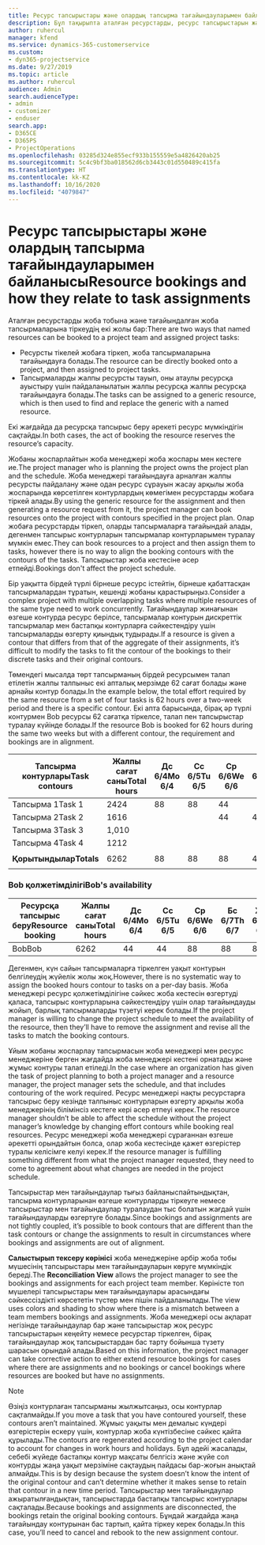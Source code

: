 ```yaml
---
title: Ресурс тапсырыстары және олардың тапсырма тағайындауларымен байланысы
description: Бұл тақырыпта аталған ресурстарды, ресурс тапсырыстарын және тапсырма тағайындауларын басқару және олардың бір-бірімен қалай байланысқаны туралы ақпарат берілген.
author: ruhercul
manager: kfend
ms.service: dynamics-365-customerservice
ms.custom:
- dyn365-projectservice
ms.date: 9/27/2019
ms.topic: article
ms.author: ruhercul
audience: Admin
search.audienceType:
- admin
- customizer
- enduser
search.app:
- D365CE
- D365PS
- ProjectOperations
ms.openlocfilehash: 03285d324e855ecf933b155559e5a4826420ab25
ms.sourcegitcommit: 5c4c9bf3ba018562d6cb3443c01d550489c415fa
ms.translationtype: HT
ms.contentlocale: kk-KZ
ms.lasthandoff: 10/16/2020
ms.locfileid: "4079847"
---
```

# <a name="resource-bookings-and-how-they-relate-to-task-assignments"></a><span data-ttu-id="8f520-103">Ресурс тапсырыстары және олардың тапсырма тағайындауларымен байланысы</span><span class="sxs-lookup"><span data-stu-id="8f520-103">Resource bookings and how they relate to task assignments</span></span>


<span data-ttu-id="8f520-104">Аталған ресурстарды жоба тобына және тағайындалған жоба тапсырмаларына тіркеудің екі жолы бар:</span><span class="sxs-lookup"><span data-stu-id="8f520-104">There are two ways that named resources can be booked to a project team and assigned project tasks:</span></span>

- <span data-ttu-id="8f520-105">Ресурсты тікелей жобаға тіркеп, жоба тапсырмаларына тағайындауға болады.</span><span class="sxs-lookup"><span data-stu-id="8f520-105">The resource can be directly booked onto a project, and then assigned to project tasks.</span></span>
- <span data-ttu-id="8f520-106">Тапсырмаларды жалпы ресурсты тауып, оны атаулы ресурсқа ауыстыру үшін пайдаланылатын жалпы ресурсқа жалпы ресурсқа тағайындауға болады.</span><span class="sxs-lookup"><span data-stu-id="8f520-106">The tasks can be assigned to a generic resource, which is then used to find and replace the generic with a named resource.</span></span> 

<span data-ttu-id="8f520-107">Екі жағдайда да ресурсқа тапсырыс беру әрекеті ресурс мүмкіндігін сақтайды.</span><span class="sxs-lookup"><span data-stu-id="8f520-107">In both cases, the act of booking the resource reserves the resource’s capacity.</span></span>

<span data-ttu-id="8f520-108">Жобаны жоспарлайтын жоба менеджері жоба жоспары мен кестеге ие.</span><span class="sxs-lookup"><span data-stu-id="8f520-108">The project manager who is planning the project owns the project plan and the schedule.</span></span> <span data-ttu-id="8f520-109">Жоба менеджері тағайындауға арналған жалпы ресурсты пайдалану және одан ресурс сұрауын жасау арқылы жоба жоспарында көрсетілген контурлардың көмегімен ресурстарды жобаға тіркей алады.</span><span class="sxs-lookup"><span data-stu-id="8f520-109">By using the generic resource for the assignment and then generating a resource request from it, the project manager can book resources onto the project with contours specified in the project plan.</span></span> <span data-ttu-id="8f520-110">Олар жобаға ресурстарды тіркеп, оларды тапсырмаларға тағайындай алады, дегенмен тапсырыс контурларын тапсырмалар контурларымен туралау мүмкін емес.</span><span class="sxs-lookup"><span data-stu-id="8f520-110">They can book resources to a project and then assign them to tasks, however there is no way to align the booking contours with the contours of the tasks.</span></span> <span data-ttu-id="8f520-111">Тапсырыстар жоба кестесіне әсер етпейді.</span><span class="sxs-lookup"><span data-stu-id="8f520-111">Bookings don't affect the project schedule.</span></span>

<span data-ttu-id="8f520-112">Бір уақытта бірдей түрлі бірнеше ресурс істейтін, бірнеше қабаттасқан тапсырмалардан тұратын, кешенді жобаны қарастырыңыз.</span><span class="sxs-lookup"><span data-stu-id="8f520-112">Consider a complex project with multiple overlapping tasks where multiple resources of the same type need to work concurrently.</span></span> <span data-ttu-id="8f520-113">Тағайындаулар жинағынан өзгеше контурда ресурс берілсе, тапсырмалар контурын дискреттік тапсырмалар мен бастапқы контурларға сәйкестендіру үшін тапсырмаларды өзгерту қиындық тудырады.</span><span class="sxs-lookup"><span data-stu-id="8f520-113">If a resource is given a contour that differs from that of the aggregate of their assignments, it’s difficult to modify the tasks to fit the contour of the bookings to their discrete tasks and their original contours.</span></span>

<span data-ttu-id="8f520-114">Төмендегі мысалда төрт тапсырманың бірдей ресурсымен талап етілетін жалпы талпыныс екі апталық мерзімде 62 сағат болады және арнайы контур болады.</span><span class="sxs-lookup"><span data-stu-id="8f520-114">In the example below, the total effort required by the same resource from a set of four tasks is 62 hours over a two-week period and there is a specific contour.</span></span> <span data-ttu-id="8f520-115">Екі апта барысында, бірақ әр түрлі контурмен Bob ресурсы 62 сағатқа тіркелсе, талап пен тапсырыстар туралау күйінде болады.</span><span class="sxs-lookup"><span data-stu-id="8f520-115">If the resource Bob is booked for 62 hours during the same two weeks but with a different contour, the requirement and bookings are in alignment.</span></span>

| <span data-ttu-id="8f520-116">**Тапсырма контурлары**</span><span class="sxs-lookup"><span data-stu-id="8f520-116">**Task contours**</span></span>    | <span data-ttu-id="8f520-117">**Жалпы сағат саны**</span><span class="sxs-lookup"><span data-stu-id="8f520-117">**Total hours**</span></span> | <span data-ttu-id="8f520-118">Дс 6/4</span><span class="sxs-lookup"><span data-stu-id="8f520-118">Mo 6/4</span></span> | <span data-ttu-id="8f520-119">Сс 6/5</span><span class="sxs-lookup"><span data-stu-id="8f520-119">Tu 6/5</span></span> | <span data-ttu-id="8f520-120">Ср 6/6</span><span class="sxs-lookup"><span data-stu-id="8f520-120">We 6/6</span></span> | <span data-ttu-id="8f520-121">Бс 6/7</span><span class="sxs-lookup"><span data-stu-id="8f520-121">Th 6/7</span></span> | <span data-ttu-id="8f520-122">Жм 6/8</span><span class="sxs-lookup"><span data-stu-id="8f520-122">Fr 6/8</span></span> | <span data-ttu-id="8f520-123">Сб 6/9</span><span class="sxs-lookup"><span data-stu-id="8f520-123">Sa 6/9</span></span> | <span data-ttu-id="8f520-124">Жс 6/10</span><span class="sxs-lookup"><span data-stu-id="8f520-124">Su 6/10</span></span> | <span data-ttu-id="8f520-125">Дс 6/11</span><span class="sxs-lookup"><span data-stu-id="8f520-125">Mo 6/11</span></span> | <span data-ttu-id="8f520-126">Сс 6/12</span><span class="sxs-lookup"><span data-stu-id="8f520-126">Tu 6/12</span></span> | <span data-ttu-id="8f520-127">Ср 6/13</span><span class="sxs-lookup"><span data-stu-id="8f520-127">We 6/13</span></span> | <span data-ttu-id="8f520-128">Бс 6/14</span><span class="sxs-lookup"><span data-stu-id="8f520-128">Th 6/14</span></span> | <span data-ttu-id="8f520-129">Жм 6/15</span><span class="sxs-lookup"><span data-stu-id="8f520-129">Fr 6/15</span></span> |
|----------------------|-----------------|--------|--------|--------|--------|--------|--------|---------|---------|---------|---------|---------|---------|
| <span data-ttu-id="8f520-130">Тапсырма 1</span><span class="sxs-lookup"><span data-stu-id="8f520-130">Task 1</span></span>               | <span data-ttu-id="8f520-131">24</span><span class="sxs-lookup"><span data-stu-id="8f520-131">24</span></span>              | <span data-ttu-id="8f520-132">8</span><span class="sxs-lookup"><span data-stu-id="8f520-132">8</span></span>      | <span data-ttu-id="8f520-133">8</span><span class="sxs-lookup"><span data-stu-id="8f520-133">8</span></span>      | <span data-ttu-id="8f520-134">4</span><span class="sxs-lookup"><span data-stu-id="8f520-134">4</span></span>      |        |        |        |         |         |         | <span data-ttu-id="8f520-135">4</span><span class="sxs-lookup"><span data-stu-id="8f520-135">4</span></span>       |         |         |
| <span data-ttu-id="8f520-136">Тапсырма 2</span><span class="sxs-lookup"><span data-stu-id="8f520-136">Task 2</span></span>               | <span data-ttu-id="8f520-137">16</span><span class="sxs-lookup"><span data-stu-id="8f520-137">16</span></span>              |        |        | <span data-ttu-id="8f520-138">4</span><span class="sxs-lookup"><span data-stu-id="8f520-138">4</span></span>      | <span data-ttu-id="8f520-139">4</span><span class="sxs-lookup"><span data-stu-id="8f520-139">4</span></span>      |        |        |         | <span data-ttu-id="8f520-140">8</span><span class="sxs-lookup"><span data-stu-id="8f520-140">8</span></span>       |         |         |         |         |
| <span data-ttu-id="8f520-141">Тапсырма 3</span><span class="sxs-lookup"><span data-stu-id="8f520-141">Task 3</span></span>               | <span data-ttu-id="8f520-142">1,0</span><span class="sxs-lookup"><span data-stu-id="8f520-142">10</span></span>              |        |        |        |        | <span data-ttu-id="8f520-143">4</span><span class="sxs-lookup"><span data-stu-id="8f520-143">4</span></span>      |        |         |         | <span data-ttu-id="8f520-144">4</span><span class="sxs-lookup"><span data-stu-id="8f520-144">4</span></span>       |         | <span data-ttu-id="8f520-145">2</span><span class="sxs-lookup"><span data-stu-id="8f520-145">2</span></span>       |         |
| <span data-ttu-id="8f520-146">Тапсырма 4</span><span class="sxs-lookup"><span data-stu-id="8f520-146">Task 4</span></span>               | <span data-ttu-id="8f520-147">12</span><span class="sxs-lookup"><span data-stu-id="8f520-147">12</span></span>              |        |        |        |        |        |        |         |         |         | <span data-ttu-id="8f520-148">4</span><span class="sxs-lookup"><span data-stu-id="8f520-148">4</span></span>       |         | <span data-ttu-id="8f520-149">8</span><span class="sxs-lookup"><span data-stu-id="8f520-149">8</span></span>       |
|                      |                 |        |        |        |        |        |        |         |         |         |         |         |         |
| <span data-ttu-id="8f520-150">**Қорытындылар**</span><span class="sxs-lookup"><span data-stu-id="8f520-150">**Totals**</span></span>           | <span data-ttu-id="8f520-151">62</span><span class="sxs-lookup"><span data-stu-id="8f520-151">62</span></span>              | <span data-ttu-id="8f520-152">8</span><span class="sxs-lookup"><span data-stu-id="8f520-152">8</span></span>      | <span data-ttu-id="8f520-153">8</span><span class="sxs-lookup"><span data-stu-id="8f520-153">8</span></span>      | <span data-ttu-id="8f520-154">8</span><span class="sxs-lookup"><span data-stu-id="8f520-154">8</span></span>      | <span data-ttu-id="8f520-155">4</span><span class="sxs-lookup"><span data-stu-id="8f520-155">4</span></span>      | <span data-ttu-id="8f520-156">4</span><span class="sxs-lookup"><span data-stu-id="8f520-156">4</span></span>      |        |         | <span data-ttu-id="8f520-157">8</span><span class="sxs-lookup"><span data-stu-id="8f520-157">8</span></span>       | <span data-ttu-id="8f520-158">4</span><span class="sxs-lookup"><span data-stu-id="8f520-158">4</span></span>       | <span data-ttu-id="8f520-159">8</span><span class="sxs-lookup"><span data-stu-id="8f520-159">8</span></span>       | <span data-ttu-id="8f520-160">2</span><span class="sxs-lookup"><span data-stu-id="8f520-160">2</span></span>       | <span data-ttu-id="8f520-161">8</span><span class="sxs-lookup"><span data-stu-id="8f520-161">8</span></span>       |
|                      |                 |        |        |        |        |        |        |         |         |         |         |

### <a name="bobs-availability"></a><span data-ttu-id="8f520-162">Bob қолжетімділігі</span><span class="sxs-lookup"><span data-stu-id="8f520-162">Bob's availability</span></span>
| <span data-ttu-id="8f520-163">**Ресурсқа тапсырыс беру**</span><span class="sxs-lookup"><span data-stu-id="8f520-163">**Resource   booking**</span></span> | <span data-ttu-id="8f520-164">**Жалпы сағат саны**</span><span class="sxs-lookup"><span data-stu-id="8f520-164">**Total hours**</span></span> | <span data-ttu-id="8f520-165">Дс 6/4</span><span class="sxs-lookup"><span data-stu-id="8f520-165">Mo 6/4</span></span> | <span data-ttu-id="8f520-166">Сс 6/5</span><span class="sxs-lookup"><span data-stu-id="8f520-166">Tu 6/5</span></span> | <span data-ttu-id="8f520-167">Ср 6/6</span><span class="sxs-lookup"><span data-stu-id="8f520-167">We 6/6</span></span> | <span data-ttu-id="8f520-168">Бс 6/7</span><span class="sxs-lookup"><span data-stu-id="8f520-168">Th 6/7</span></span> | <span data-ttu-id="8f520-169">Жм 6/8</span><span class="sxs-lookup"><span data-stu-id="8f520-169">Fr 6/8</span></span> | <span data-ttu-id="8f520-170">Сб 6/9</span><span class="sxs-lookup"><span data-stu-id="8f520-170">Sa 6/9</span></span> | <span data-ttu-id="8f520-171">Жс 6/10</span><span class="sxs-lookup"><span data-stu-id="8f520-171">Su 6/10</span></span> | <span data-ttu-id="8f520-172">Дс 6/11</span><span class="sxs-lookup"><span data-stu-id="8f520-172">Mo 6/11</span></span> | <span data-ttu-id="8f520-173">Сс 6/12</span><span class="sxs-lookup"><span data-stu-id="8f520-173">Tu 6/12</span></span> | <span data-ttu-id="8f520-174">Ср 6/13</span><span class="sxs-lookup"><span data-stu-id="8f520-174">We 6/13</span></span> | <span data-ttu-id="8f520-175">Бс 6/14</span><span class="sxs-lookup"><span data-stu-id="8f520-175">Th 6/14</span></span> | <span data-ttu-id="8f520-176">Жм 6/15</span><span class="sxs-lookup"><span data-stu-id="8f520-176">Fr 6/15</span></span> |
|------------------------|-----------------|--------|--------|--------|--------|--------|--------|---------|---------|---------|---------|---------|---------|
| <span data-ttu-id="8f520-177">Bob</span><span class="sxs-lookup"><span data-stu-id="8f520-177">Bob</span></span>                    | <span data-ttu-id="8f520-178">62</span><span class="sxs-lookup"><span data-stu-id="8f520-178">62</span></span>              | <span data-ttu-id="8f520-179">4</span><span class="sxs-lookup"><span data-stu-id="8f520-179">4</span></span>      | <span data-ttu-id="8f520-180">4</span><span class="sxs-lookup"><span data-stu-id="8f520-180">4</span></span>      | <span data-ttu-id="8f520-181">8</span><span class="sxs-lookup"><span data-stu-id="8f520-181">8</span></span>      | <span data-ttu-id="8f520-182">8</span><span class="sxs-lookup"><span data-stu-id="8f520-182">8</span></span>      | <span data-ttu-id="8f520-183">8</span><span class="sxs-lookup"><span data-stu-id="8f520-183">8</span></span>      |        |         | <span data-ttu-id="8f520-184">4</span><span class="sxs-lookup"><span data-stu-id="8f520-184">4</span></span>       | <span data-ttu-id="8f520-185">4</span><span class="sxs-lookup"><span data-stu-id="8f520-185">4</span></span>       | <span data-ttu-id="8f520-186">8</span><span class="sxs-lookup"><span data-stu-id="8f520-186">8</span></span>       | <span data-ttu-id="8f520-187">8</span><span class="sxs-lookup"><span data-stu-id="8f520-187">8</span></span>       | <span data-ttu-id="8f520-188">6</span><span class="sxs-lookup"><span data-stu-id="8f520-188">6</span></span>       |

<span data-ttu-id="8f520-189">Дегенмен, күн сайын тапсырмаларға тіркелген уақыт контурын белгілеудің жүйелік жолы жоқ.</span><span class="sxs-lookup"><span data-stu-id="8f520-189">However, there is no systematic way to assign the booked hours contour to tasks on a per-day basis.</span></span> <span data-ttu-id="8f520-190">Жоба менеджері ресурс қолжетімділігіне сәйкес жоба кестесін өзгертуді қаласа, тапсырыс контурларына сәйкестендіру үшін олар тағайындауды жойып, барлық тапсырмаларды түзетуі керек болады.</span><span class="sxs-lookup"><span data-stu-id="8f520-190">If the project manager is willing to change the project schedule to meet the availability of the resource, then they’ll have to remove the assignment and revise all the tasks to match the booking contours.</span></span>

<span data-ttu-id="8f520-191">Ұйым жобаны жоспарлау тапсырмасын жоба менеджері мен ресурс менеджеріне берген жағдайда жоба менеджері кестені орнатады және жұмыс контуры талап етіледі.</span><span class="sxs-lookup"><span data-stu-id="8f520-191">In the case where an organization has given the task of project planning to both a project manager and a resource manager, the project manager sets the schedule, and that includes contouring of the work required.</span></span> <span data-ttu-id="8f520-192">Ресурс менеджері нақты ресурстарға тапсырыс беру кезінде талпыныс контурларын өзгерту арқылы жоба менеджерінің білімінсіз кестеге кері әсер етпеуі керек.</span><span class="sxs-lookup"><span data-stu-id="8f520-192">The resource manager shouldn’t be able to affect the schedule without the project manager’s knowledge by changing effort contours while booking real resources.</span></span> <span data-ttu-id="8f520-193">Ресурс менеджері жоба менеджері сұрағаннан өзгеше әрекетті орындайтын болса, олар жоба кестесінде қажет өзгерістер туралы келісімге келуі керек.</span><span class="sxs-lookup"><span data-stu-id="8f520-193">If the resource manager is fulfilling something different from what the project manager requested, they need to come to agreement about what changes are needed in the project schedule.</span></span>

<span data-ttu-id="8f520-194">Тапсырыстар мен тағайындаулар тығыз байланыспайтындықтан, тапсырма контурларынан өзгеше контурларды тіркеуге немесе тапсырыстар мен тағайындаулар туралаудан тыс болатын жағдай үшін тағайындауларды өзгертуге болады.</span><span class="sxs-lookup"><span data-stu-id="8f520-194">Since bookings and assignments are not tightly coupled, it’s possible to book contours that are different than the task contours or change the assignments to result in circumstances where bookings and assignments are out of alignment.</span></span>

<span data-ttu-id="8f520-195">**Салыстырып тексеру көрінісі** жоба менеджеріне әрбір жоба тобы мүшесінің тапсырыстары мен тағайындауларын көруге мүмкіндік береді.</span><span class="sxs-lookup"><span data-stu-id="8f520-195">The **Reconciliation View** allows the project manager to see the bookings and assignments for each project team member.</span></span> <span data-ttu-id="8f520-196">Көріністе топ мүшелері тапсырыстары мен тағайындаулары арасындағы сәйкессіздікті көрсететін түстер мен пішін пайдаланылады.</span><span class="sxs-lookup"><span data-stu-id="8f520-196">The view uses colors and shading to show where there is a mismatch between a team members bookings and assignments.</span></span> <span data-ttu-id="8f520-197">Жоба менеджері осы ақпарат негізінде тағайындаулар бар және тапсырыстар жоқ ресурс тапсырыстарын кеңейту немесе ресурстар тіркелген, бірақ тағайындаулар жоқ тапсырыстардан бас тарту бойынша түзету шарасын орындай алады.</span><span class="sxs-lookup"><span data-stu-id="8f520-197">Based on this information, the project manager can take corrective action to either extend resource bookings for cases where there are assignments and no bookings or cancel bookings where resources are booked but have no assignments.</span></span>

> [!NOTE]
> <span data-ttu-id="8f520-198">Өзіңіз контурлаған тапсырманы жылжытсаңыз, осы контурлар сақталмайды.</span><span class="sxs-lookup"><span data-stu-id="8f520-198">If you move a task that you have contoured yourself, these contours aren’t maintained.</span></span> <span data-ttu-id="8f520-199">Жұмыс уақыты мен демалыс күндері өзгерістерін ескеру үшін, контурлар жоба күнтізбесіне сәйкес қайта құрылады.</span><span class="sxs-lookup"><span data-stu-id="8f520-199">The contours are regenerated according to the project calendar to account for changes in work hours and holidays.</span></span> <span data-ttu-id="8f520-200">Бұл әдейі жасалады, себебі жүйеде бастапқы контур мақсаты белгісіз және жүйе сол контурды жаңа уақыт мерзіміне сақтаудың пайдасы бар-жоғын анықтай алмайды.</span><span class="sxs-lookup"><span data-stu-id="8f520-200">This is by design because the system doesn’t know the intent of the original contour and can’t determine whether it makes sense to retain that contour in a new time period.</span></span> <span data-ttu-id="8f520-201">Тапсырыстар мен тағайындаулар ажыратылғандықтан, тапсырыстарда бастапқы тапсырыс контурлары сақталады.</span><span class="sxs-lookup"><span data-stu-id="8f520-201">Because bookings and assignments are disconnected, the bookings retain the original booking contours.</span></span> <span data-ttu-id="8f520-202">Бұндай жағдайда жаңа тағайындау контурынан бас тартып, қайта тіркеу керек болады.</span><span class="sxs-lookup"><span data-stu-id="8f520-202">In this case, you’ll need to cancel and rebook to the new assignment contour.</span></span>

